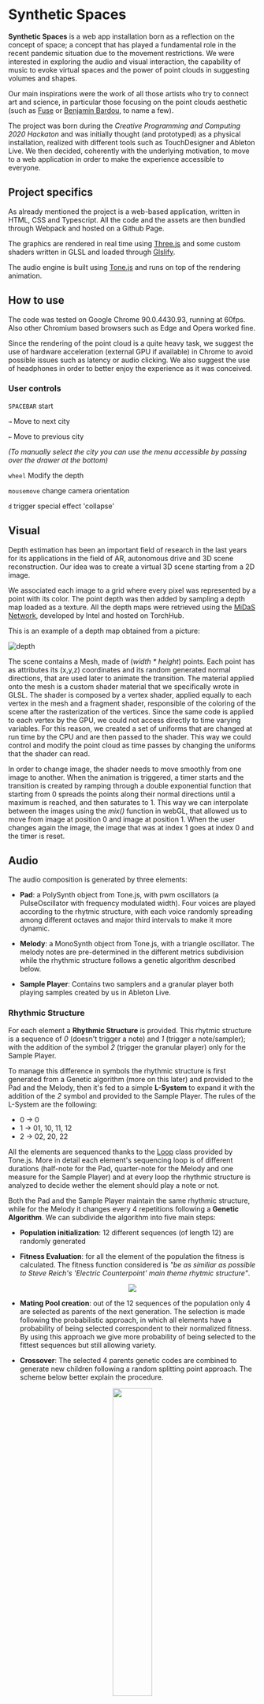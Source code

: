 # Synthetic Spaces
**Synthetic Spaces** is a web app installation born as a reflection on the concept of space; a concept that has played a fundamental role in the recent pandemic situation due to the movement restrictions.
We were interested in exploring the audio and visual interaction, the capability of music to evoke virtual spaces and the power of point clouds in suggesting volumes and shapes. 

Our main inspirations were the work of all those artists who try to connect art and science, in particular those focusing on the point clouds aesthetic (such as [Fuse](https://www.fuseworks.it/) or [Benjamin Bardou](https://benjaminbardou.com/), to name a few).

The project was born during the *Creative Programming and Computing 2020 Hackaton* and was initially thought (and prototyped) as a physical installation, realized with different tools such as TouchDesigner and Ableton Live. We then decided, coherently with the underlying motivation, to move to a web application in order to make the experience accessible to everyone.

## Project specifics
As already mentioned the project is a web-based application, written in HTML, CSS and Typescript. All the code and the assets are then bundled through Webpack and hosted on a Github Page.

The graphics are rendered in real time using [Three.js](https://github.com/mrdoob/three.js) and some custom shaders written in GLSL and loaded through [Glslify](https://github.com/glslify/glslify).

The audio engine is built using [Tone.js](https://github.com/Tonejs/Tone.js) and runs on top of the rendering animation.


## How to use
The code was tested on Google Chrome 90.0.4430.93, running at 60fps. Also other Chromium based browsers such as Edge and Opera worked fine.

Since the rendering of the point cloud is a quite heavy task, we suggest the use of hardware acceleration (external GPU if available) in Chrome to avoid possible issues such as latency or audio clicking.
We also suggest the use of headphones in order to better enjoy the experience as it was conceived.

### User controls

`SPACEBAR` start 

`→` Move to next city

`←` Move to previous city

_(To manually select the city you can use the menu accessible by passing over the drawer at the bottom)_

`wheel` Modify the depth

`mousemove` change camera orientation

`d` trigger special effect 'collapse'


## Visual
Depth estimation has been an important field of research in the last years for its applications in the field of AR, autonomous drive and 3D scene reconstruction.
Our idea was to create a virtual 3D scene starting from a 2D image.

We associated each image to a grid where every pixel was represented by a point with its color. The point depth was then added by sampling a depth map loaded as a texture. 
All the depth maps were retrieved using the [MiDaS Network](https://github.com/intel-isl/MiDaS), developed by Intel and hosted on TorchHub. 

This is an example of a depth map obtained from a picture:

![depth](./readme/depth_example.png)

The scene contains a Mesh, made of (_width * height_) points. 
Each point has as attributes its (x,y,z) coordinates and its random generated normal directions, that are used later to animate the transition.
The material applied onto the mesh is a custom shader material that we specifically wrote in GLSL.
The shader is composed by a vertex shader, applied equally to each vertex in the mesh and a fragment shader, responsible of the coloring of the scene after the rasterization of the vertices.
Since the same code is applied to each vertex by the GPU, we could not access directly to time varying variables. For this reason, we created a set of uniforms that are changed at run time by the CPU and are then passed to the shader.
This way we could control and modify the point cloud as time passes by changing the uniforms that the shader can read.

In order to change image, the shader needs to move smoothly from one image to another. When the animation is triggered, a timer starts and the transition is created by ramping through a double exponential function that starting from 0 spreads the points along their normal directions until a maximum is reached, and then saturates to 1. This way we can interpolate between the images using the _mix()_ function in webGL, that allowed us to move from image at position 0 and image at position 1.
When the user changes again the image, the image that was at index 1 goes at index 0 and the timer is reset.

## Audio
The audio composition is generated by three elements: 
- **Pad**: a PolySynth object from Tone.js, with pwm oscillators (a PulseOscillator with frequency modulated width). Four voices are played according to the rhytmic structure, with each voice randomly spreading among different octaves and major third intervals to make it more dynamic.

- **Melody**: a MonoSynth object from Tone.js, with a triangle oscillator. The melody notes are pre-determined in the different metrics subdivision while the rhythmic structure follows a genetic algorithm described below.

- **Sample Player**: Contains two samplers and a granular player both playing samples created by us in Ableton Live.

### Rhythmic Structure
For each element a **Rhythmic Structure** is provided. This rhytmic structure is a sequence of *0* (doesn't trigger a note) and *1* (trigger a note/sampler);  with the addition of the symbol *2* (trigger the granular player) only for the Sample Player.

To manage this difference in symbols the rhythmic structure is first generated from a Genetic algorithm (more on this later) and provided to the Pad and the Melody, then it's fed to a simple **L-System** to expand it with the addition of the *2* symbol and provided to the Sample Player. 
The rules of the L-System are the following:
- 0 -> 0
- 1 -> 01, 10, 11, 12
- 2 -> 02, 20, 22

All the elements are sequenced thanks to the [Loop](https://tonejs.github.io/docs/14.7.77/Loop.html) class provided by Tone.js. More in detail each element's sequencing loop is of different durations (half-note for the Pad, quarter-note for the Melody and one measure for the Sample Player) and at every loop the rhythmic structure is analyzed to decide wether the element should play a note or not.

Both the Pad and the Sample Player maintain the same rhythmic structure, while for the Melody it changes every 4 repetitions following a **Genetic Algorithm**. We can subdivide the algorithm into five main steps:

- **Population initialization**: 12 different sequences (of length 12) are randomly generated

- **Fitness Evaluation**: for all the element of the population the fitness is calculated. The fitness function considered is _"be as similiar as possible to Steve Reich's 'Electric Counterpoint' main theme rhytmic structure"_.

<p align="center">
  <img src="./readme/counterpoint.png" />
</p>

- **Mating Pool creation**: out of the 12 sequences of the population only 4 are selected as parents of the next generation. The selection is made following the probabilistic approach, in which all elements have a probability of being selected correspondent to their normalized fitness. By using this approach we give more probability of being selected to the fittest sequences but still allowing variety.

- **Crossover**: The selected 4 parents genetic codes are combined to generate new children following a random splitting point approach. The scheme below better explain the procedure.

<p align="center">
  <img src="./readme/Crossover.jpg" width=40%/>
</p>

- **Mutation**: Each element of the sequence has a probability to mutate (from 0 to 1 and viceversa) that is given by the mutation rate, set as 0,2.

The generated children become the new population and the algorithm iterate again from the Fitness Evaluation step. The actual melody rhythmic structure is selected after the Fitness Evaluation step as the fittest one.

## Weather Data
To further enhance the immersivity, we incorporated real time weather data from the selected city. 
The data is retrieved using the [OpenWeatherMap API](https://openweathermap.org/).

Every time the user changes the city, the weather is retrieved and it affects both audio and visual. In particular the mode in which Pad and Melody are playing will change and an effect will be applied to the point cloud accordingly to the table below.

| Weather       | Mode          | Chord | Effect |
| ------------- |:-------------:| :-----:| :-----:|
| Clear         | Ionian        | maj   | Brighten |
| Clouds        | Dorian        |   powerchord | Darken |
| Rain          | Aeolian       |    min7 | Drops+Darken |
| Snow          | Myxolidian    |    maj13 | Drops+Whiten |
| Mist          | Phrygian      |    min11 | Murky |
| Extreme       | Locrian       |    m7b/b5 | Collapse |
| Default       | Lydian        |    aug4 | None |

<br/>The visual effects are applied in the shader as follows:

- Default image.

- Brighten: multiply each pixel by a brighten value.

- Darken: divide each pixel by a darken value.

- Drops: random pixels increase their dimension as if they were hit by a rain drop.

- Whiten: adds a white overlay.

- Murky: adds a grey overlay.

- Collapse: since the extreme state is associated to catastrophical events such as earthquakes, we mapped it to the locrian mode (notably the most dissonant). Also the point cloud will "collapse" while a frequency shifter is applied to the whole audio stream. This weather condition is extremely rare, so the user can activate it manually using the `d` key.

<p float="center">
  <img src="./readme/Default.jpg" width="30%" />
  <img src="./readme/Clear.jpg" width="30%" /> 
  <img src="./readme/Clouds.jpg" width="30%" />
</p>

<p float="center">
  <img src="./readme/Rain-GIF.gif" width="30%" />
  <img src="./readme/Snow-GIF.gif" width="30%" /> 
  <img src="./readme/Extreme-GIF.gif" width="30%" />
</p>

## Interactions 
Two types of interactions are available:

- **Camera movement**: camera can be rotated by moving the mouse. This orientation will also affect the panning of the audio, as if the speaker was oriented together with the center of the point cloud and moving consequently.
- **Depth increase**: thanks to the mouse wheel the depth can be increased or decreased. This change will also affect the curoff frequency of a filter applied to the Pad.


## Considerations

### Known issues
As far as we know, Safari is not supported. 

The whole app is quite heavy. A better way could have been using FBO particles thus a GPGPU approach as suggested in [this blog post](http://barradeau.com/blog/?p=621) by Nicolas Barradeau.
If you are interested, Mario Carrillo did a porting of the original code to ES6. Give it a look [here](https://github.com/marioecg/gpu-party/). Basically instead of reading the position attribute from the CPU, the position of the particles is rendered as a texture off-screen and passed directly to the shader, so computation will mostly happen on the GPU. Also animations will happen by changing the position texture.


## Run on your machine
Requirements: Node.js and an active account with an API access key to OpenWeatherMap. 



- Clone the repo
- Create a .env file with the following format: `KEY_WEATHER = ' ... '`
- Run npm install ....
- Run npm start and build on your local host
